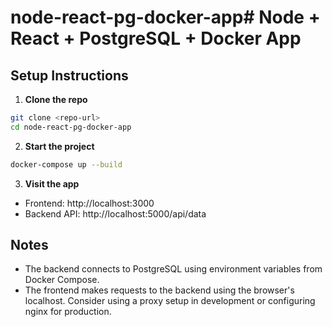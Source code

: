 # node-react-pg-docker-app# Node + React + PostgreSQL + Docker App

## Setup Instructions

1. **Clone the repo**
```bash
git clone <repo-url>
cd node-react-pg-docker-app
```

2. **Start the project**
```bash
docker-compose up --build
```

3. **Visit the app**
- Frontend: http://localhost:3000
- Backend API: http://localhost:5000/api/data

## Notes
- The backend connects to PostgreSQL using environment variables from Docker Compose.
- The frontend makes requests to the backend using the browser's localhost. Consider using a proxy setup in development or configuring nginx for production.
